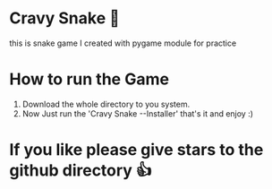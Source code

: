 # Cravy Snake 🐍
this is snake game I created with pygame module for practice

# How to run the Game
1. Download the whole directory to you system.
2. Now Just run the 'Cravy Snake --Installer' that's it and enjoy :)

# If you like please give stars to the github directory 👍
